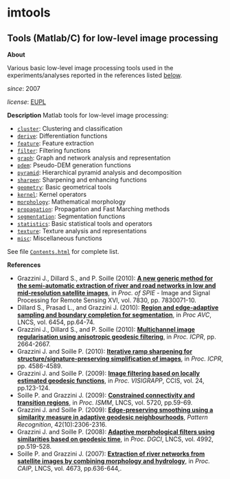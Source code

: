 imtools
=======

Tools (Matlab/C) for low-level image processing
---

**About**

Various basic low-level image processing tools used in the experiments/analyses reported in the references listed [below](References).

*since*:        2007

*license*:      [EUPL](https://joinup.ec.europa.eu/sites/default/files/eupl1.1.-licence-en_0.pdf)

**Description**
Matlab tools for low-level image processing:

* [`cluster`](cluster/index.md):  Clustering and classification		
* [`derive`](derive/index.md):  Differentiation functions
* [`feature`](feature/index.md):  Feature extraction
* [`filter`](filter/index.md):  Filtering functions
* [`graph`](graph/index.md):  Graph and network analysis and representation
* [`pdem`](pdem/index.md):  Pseudo-DEM generation functions
* [`pyramid`](pyramid/index.md):  Hierarchical pyramid analysis and decomposition	
* [`sharpen`](sharpen/index.md):  Sharpening and enhancing functions
* [`geometry`](geometry/index.md):  Basic geometrical tools
* [`kernel`](kernel/index.md):  Kernel operators
* [`morphology`](morphology/index.md):  Mathematical morphology
* [`propagation`](propagation/index.md):  Propagation and Fast Marching methods	
* [`segmentation`](segmentation/index.md):  Segmentation functions
* [`statistics`](statistics/index.md):  Basic statistical tools and operators
* [`texture`](texture/index.md):  Texture analysis and representations
* [`misc`](misc/index.md):  Miscellaneous functions

See file [`Contents.html`](Contents.html) for complete list.

**<a name="References"></a>References** 

* Grazzini J., Dillard S., and P. Soille (2010): [**A new generic method for the semi-automatic extraction of river and road networks in low and mid-resolution satellite images**](http://spiedigitallibrary.org/proceedings/resource/2/psisdg/7830/1/783007_1), in _Proc. of SPIE_ - Image and Signal Processing for Remote Sensing XVI, vol. 7830, pp. 7830071-10.
* Dillard S., Prasad L., and Grazzini J. (2010): [**Region and edge-adaptive sampling and boundary completion for segmentation**](http://link.springer.com/chapter/10.1007/978-3-642-17274-8_7), in _Proc AVC_, LNCS, vol. 6454, pp.64-74.
* Grazzini J., Dillard S., and P. Soille (2010): [**Multichannel image regularisation using anisotropic geodesic filtering**](http://ieeexplore.ieee.org/xpls/abs_all.jsp?arnumber=5596008&tag=1), in _Proc. ICPR_, pp. 2664-2667.
* Grazzini J. and Soille P. (2010): [**Iterative ramp sharpening for structure/signature-preserving simplification of images**](http://ieeexplore.ieee.org/xpls/abs_all.jsp?arnumber=5597348), in _Proc. ICPR_, pp. 4586-4589.
* Grazzini J.  and Soille P. (2009): [**Image filtering based on locally estimated geodesic functions**](http://www.springerlink.com/content/v264v11754004500), in _Proc. VISIGRAPP_, CCIS, vol. 24, pp.123-124.
* Soille P. and Grazzini J. (2009): [**Constrained connectivity and transition regions**](http://www.springerlink.com/content/g6h8mk8447041532/), in _Proc. ISMM_, LNCS, vol. 5720, pp.59-69.
* Grazzini J. and Soille P. (2009): [**Edge-preserving smoothing using a similarity measure in adaptive geodesic neighbourhoods**](http://www.sciencedirect.com/science/article/pii/S003132030800469X), _Pattern Recognition_, 42(10):2306-2316.
* Grazzini J.  and Soille P. (2008): [**Adaptive morphological filters using similarities based on geodesic time**](http://www.springerlink.com/content/f6v62233xqkklq72), in _Proc. DGCI_, LNCS, vol. 4992, pp.519-528.
* Soille P. and Grazzini J. (2007): [**Extraction of river networks from satellite images by combining morphology and hydrology**](http://www.springerlink.com/content/7323nx6774021077), in _Proc. CAIP_, LNCS, vol. 4673, pp.636-644,.
